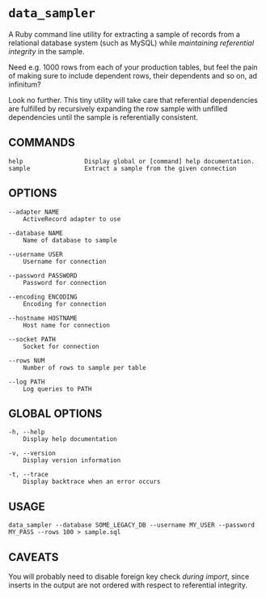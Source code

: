 `data_sampler`
==============

A Ruby command line utility for extracting a sample of records from a relational 
database system (such as MySQL) while *maintaining referential integrity* in the sample. 

Need e.g. 1000 rows from each of your production tables, but feel the pain of making 
sure to include dependent rows, their dependents and so on, ad infinitum?

Look no further. This tiny utility will take care that referential dependencies are
fulfilled by recursively expanding the row sample with unfilled dependencies until
the sample is referentially consistent.

COMMANDS
--------

    help                 Display global or [command] help documentation.
    sample               Extract a sample from the given connection

OPTIONS
-------

    --adapter NAME
        ActiveRecord adapter to use

    --database NAME
        Name of database to sample

    --username USER
        Username for connection

    --password PASSWORD
        Password for connection

    --encoding ENCODING
        Encoding for connection

    --hostname HOSTNAME
        Host name for connection

    --socket PATH
        Socket for connection

    --rows NUM
        Number of rows to sample per table

    --log PATH
        Log queries to PATH

GLOBAL OPTIONS
--------------

    -h, --help
        Display help documentation

    -v, --version
        Display version information

    -t, --trace
        Display backtrace when an error occurs

USAGE
-----

    data_sampler --database SOME_LEGACY_DB --username MY_USER --password MY_PASS --rows 100 > sample.sql

CAVEATS
-------

You will probably need to disable foreign key check *during import*, since inserts in 
the output are not ordered with respect to referential integrity.
